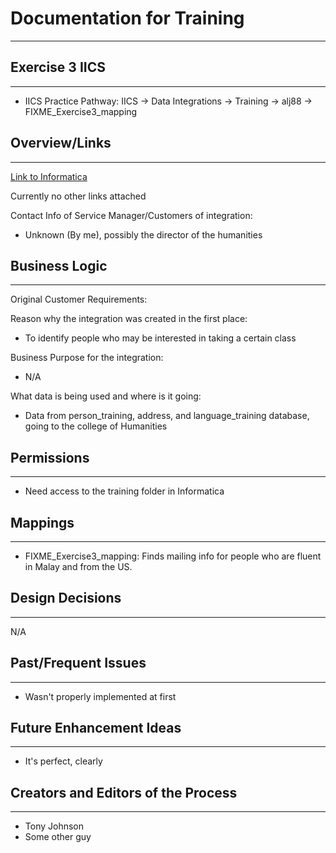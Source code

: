 # Documentation for Training
___
## Exercise 3 IICS
___
- IICS Practice Pathway:  IICS -> Data Integrations -> Training -> alj88 -> FIXME_Exercise3_mapping

## Overview/Links
___
[Link to Informatica](https://na2.dm-us.informaticacloud.com/diUI/products/integrationDesign/main/home)

Currently no other links attached

Contact Info of Service Manager/Customers of integration:
- Unknown (By me), possibly the director of the humanities

## Business Logic
___
Original Customer Requirements:

Reason why the integration was created in the first place:
- To identify people who may be interested in taking a certain class

Business Purpose for the integration: 
- N/A

What data is being used and where is it going:
- Data from person_training, address, and language_training database, going to the college of Humanities

## Permissions
___
- Need access to the training folder in Informatica

## Mappings
___
- FIXME_Exercise3_mapping:  Finds mailing info for people who are fluent in Malay and from the US.

## Design Decisions
___
N/A

## Past/Frequent Issues
___
- Wasn't properly implemented at first

## Future Enhancement Ideas
___
- It's perfect, clearly

## Creators and Editors of the Process
___
- Tony Johnson
- Some other guy
